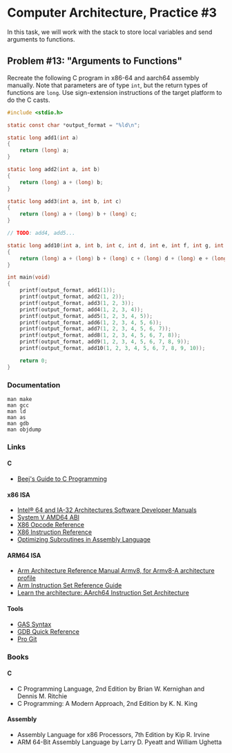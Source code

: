 Computer Architecture, Practice #3
==================================

In this task, we will work with the stack to store local variables and send
arguments to functions.

## Problem #13: "Arguments to Functions"

Recreate the following C program in x86-64 and aarch64 assembly manually. Note
that parameters are of type `int`, but the return types of functions are `long`.
Use sign-extension instructions of the target platform to do the C casts.

```C
#include <stdio.h>

static const char *output_format = "%ld\n";

static long add1(int a)
{
    return (long) a;
}

static long add2(int a, int b)
{
    return (long) a + (long) b;
}

static long add3(int a, int b, int c)
{
    return (long) a + (long) b + (long) c;
}

// TODO: add4, add5...

static long add10(int a, int b, int c, int d, int e, int f, int g, int h, int i, int j)
{
    return (long) a + (long) b + (long) c + (long) d + (long) e + (long) f + (long) g + (long) h + (long) i + (long) j;
}

int main(void)
{
    printf(output_format, add1(1));
    printf(output_format, add2(1, 2));
    printf(output_format, add3(1, 2, 3));
    printf(output_format, add4(1, 2, 3, 4));
    printf(output_format, add5(1, 2, 3, 4, 5));
    printf(output_format, add6(1, 2, 3, 4, 5, 6));
    printf(output_format, add7(1, 2, 3, 4, 5, 6, 7));
    printf(output_format, add8(1, 2, 3, 4, 5, 6, 7, 8));
    printf(output_format, add9(1, 2, 3, 4, 5, 6, 7, 8, 9));
    printf(output_format, add10(1, 2, 3, 4, 5, 6, 7, 8, 9, 10));

    return 0;
}
```

### Documentation

    man make
    man gcc
    man ld
    man as
    man gdb
    man objdump

### Links

#### C

* [Beej's Guide to C Programming](https://beej.us/guide/bgc)

#### x86 ISA

* [Intel® 64 and IA-32 Architectures Software Developer Manuals](https://software.intel.com/en-us/articles/intel-sdm)
* [System V AMD64 ABI](https://software.intel.com/sites/default/files/article/402129/mpx-linux64-abi.pdf)
* [X86 Opcode Reference](http://ref.x86asm.net/index.html)
* [X86 Instruction Reference](http://www.felixcloutier.com/x86)
* [Optimizing Subroutines in Assembly Language](http://www.agner.org/optimize/optimizing_assembly.pdf)

#### ARM64 ISA

* [Arm Architecture Reference Manual Armv8, for Armv8-A architecture profile](https://developer.arm.com/documentation/ddi0487/latest)
* [Arm Instruction Set Reference Guide](https://developer.arm.com/documentation/100076/0100/a64-instruction-set-reference)
* [Learn the architecture: AArch64 Instruction Set Architecture](https://developer.arm.com/documentation/102374/0101)

#### Tools

* [GAS Syntax](https://en.wikibooks.org/wiki/X86_Assembly/GAS_Syntax)
* [GDB Quick Reference](https://users.ece.utexas.edu/~adnan/gdb-refcard.pdf)
* [Pro Git](https://git-scm.com/book/en/v2)

### Books

#### C

* C Programming Language, 2nd Edition by Brian W. Kernighan and Dennis M. Ritchie
* C Programming: A Modern Approach, 2nd Edition by K. N. King

#### Assembly

* Assembly Language for x86 Processors, 7th Edition by Kip R. Irvine
* ARM 64-Bit Assembly Language by Larry D. Pyeatt and William Ughetta
